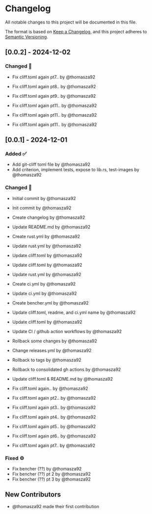 # Changelog

All notable changes to this project will be documented in this file.

The format is based on [Keep a Changelog](https://keepachangelog.com/en/1.0.0/),
and this project adheres to [Semantic Versioning](https://semver.org/spec/v2.0.0.html).

## [0.0.2] - 2024-12-02

### Changed 🔀
- Fix cliff.toml again pt7.. by @thomasza92

- Fix cliff.toml again pt8.. by @thomasza92

- Fix cliff.toml again pt9.. by @thomasza92
- Fix cliff.toml again pt11.. by @thomasza92

- Fix cliff.toml again pt11.. by @thomasza92

- Fix cliff.toml again pt11.. by @thomasza92

## [0.0.1] - 2024-12-01

### Added ✅
- Add git-cliff toml file by @thomasza92
- Add criterion, implement tests, expose to lib.rs, test-images by @thomasza92

### Changed 🔀
- Initial commit by @thomasza92
- Init commit by @thomasza92
- Create changelog by @thomasza92
- Update README.md by @thomasza92
- Create rust.yml by @thomasza92

- Update rust.yml by @thomasza92

- Update cliff.toml by @thomasza92

- Update cliff.toml by @thomasza92
- Update rust.yml by @thomasza92

- Create ci.yml by @thomasza92
- Update ci.yml by @thomasza92
- Create bencher.yml by @thomasza92
- Update cliff.toml, readme, and ci.yml name by @thomasza92
- Update cliff.toml by @thomasza92

- Update CI / github action workflows by @thomasza92

- Rollback some changes by @thomasza92
- Change releases.yml by @thomasza92
- Rollback to tags by @thomasza92
- Rollback to consolidated gh actions by @thomasza92
- Update cliff.toml & README.md by @thomasza92
- Fix cliff.toml again.. by @thomasza92

- Fix cliff.toml again pt2.. by @thomasza92

- Fix cliff.toml again pt3.. by @thomasza92
- Fix cliff.toml again pt4.. by @thomasza92

- Fix cliff.toml again pt5.. by @thomasza92

- Fix cliff.toml again pt6.. by @thomasza92

- Fix cliff.toml again pt7.. by @thomasza92


### Fixed ⚙️
- Fix bencher (??) by @thomasza92
- Fix bencher (??) pt 2 by @thomasza92
- Fix bencher (??) pt 3 by @thomasza92

## New Contributors

* @thomasza92 made their first contribution



